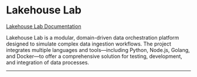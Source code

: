 # Lakehouse Lab

[Lakehouse Lab Documentation](https://fabiocaffarello.github.io/lakehouse-lab/)

Lakehouse Lab is a modular, domain-driven data orchestration platform designed to simulate complex data ingestion workflows. The project integrates multiple languages and tools—including Python, Node.js, Golang, and Docker—to offer a comprehensive solution for testing, development, and integration of data processes.

---

